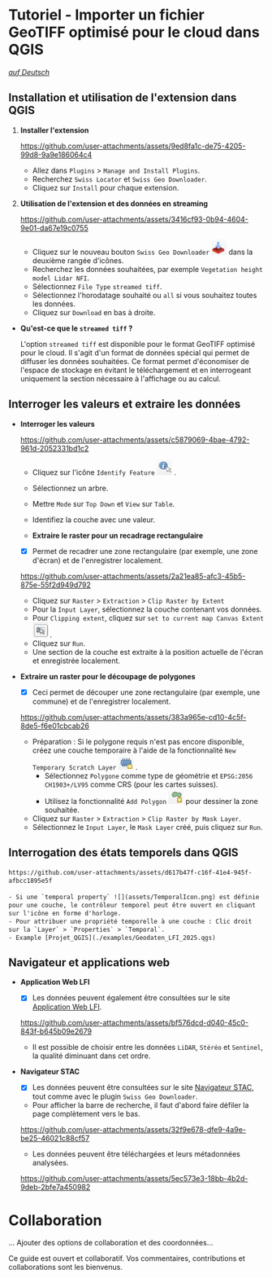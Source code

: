 # Tutoriel - Importer un fichier GeoTIFF optimisé pour le cloud dans QGIS

[_auf Deutsch_](./README.md)

## Installation et utilisation de l'extension dans QGIS

1. **Installer l'extension**

    https://github.com/user-attachments/assets/9ed8fa1c-de75-4205-99d8-9a9e186064c4

    - Allez dans `Plugins` > `Manage and Install Plugins`.
    - Recherchez `Swiss Locator` et `Swiss Geo Downloader`.
    - Cliquez sur `Install` pour chaque extension.

2. **Utilisation de l'extension et des données en streaming**

    https://github.com/user-attachments/assets/3416cf93-0b94-4604-9e01-da67e19c0755

    - Cliquez sur le nouveau bouton `Swiss Geo Downloader` ![](assets/SwissGeoDownloaderIcon.png) dans la deuxième rangée d'icônes.
    - Recherchez les données souhaitées, par exemple `Vegetation height model Lidar NFI`.
    - Sélectionnez `File Type` `streamed tiff`.
    - Sélectionnez l'horodatage souhaité ou `all` si vous souhaitez toutes les données.
    - Cliquez sur `Download` en bas à droite.

- **Qu'est-ce que le `streamed tiff` ?**

    L'option `streamed tiff` est disponible pour le format GeoTIFF optimisé pour le cloud. Il s'agit d'un format de données spécial qui permet de diffuser les données souhaitées.
    Ce format permet d'économiser de l'espace de stockage en évitant le téléchargement et en interrogeant uniquement la section nécessaire à l'affichage ou au calcul.

## Interroger les valeurs et extraire les données

- **Interroger les valeurs**

    https://github.com/user-attachments/assets/c5879069-4bae-4792-961d-2052331bd1c2

    - Cliquez sur l'icône `Identify Feature` ![](assets/IdentifyFeatureIcon.png) . 
    - Sélectionnez un arbre.
    - Mettre `Mode` sur `Top Down` et `View` sur `Table`.
    - Identifiez la couche avec une valeur.

    - **Extraire le raster pour un recadrage rectangulaire**

    - [x] Permet de recadrer une zone rectangulaire (par exemple, une zone d'écran) et de l'enregistrer localement.

    https://github.com/user-attachments/assets/2a21ea85-afc3-45b5-875e-55f2d949d792

    - Cliquez sur `Raster` > `Extraction` > `Clip Raster by Extent`
    - Pour la `Input Layer`, sélectionnez la couche contenant vos données.
    - Pour `Clipping extent`, cliquez sur `set to current map Canvas Extent` ![](assets/ClippingExtendIcon.png) .
    - Cliquez sur `Run`.
    - Une section de la couche est extraite à la position actuelle de l'écran et enregistrée localement.

- **Extraire un raster pour le découpage de polygones**

    - [x] Ceci permet de découper une zone rectangulaire (par exemple, une commune) et de l'enregistrer localement.

    https://github.com/user-attachments/assets/383a965e-cd10-4c5f-8de5-f6e01cbcab26

    - Préparation : Si le polygone requis n'est pas encore disponible, créez une couche temporaire à l'aide de la fonctionnalité `New Temporary Scratch Layer` ![](assets/NewTemporaryScratchLayerIcon.png) .
        - Sélectionnez `Polygone` comme type de géométrie et `EPSG:2056 CH1903+/LV95` comme CRS (pour les cartes suisses).
        - Utilisez la fonctionnalité `Add Polygon` ![](assets/PolygonIcon.png) pour dessiner la zone souhaitée.
    - Cliquez sur `Raster` > `Extraction` > `Clip Raster by Mask Layer`.
    - Sélectionnez le `Input Layer`, le `Mask Layer` créé, puis cliquez sur `Run`.

## Interrogation des états temporels dans QGIS

    https://github.com/user-attachments/assets/d617b47f-c16f-41e4-945f-afbcc1895e5f

    - Si une `temporal property` ![](assets/TemporalIcon.png) est définie pour une couche, le contrôleur temporel peut être ouvert en cliquant sur l'icône en forme d'horloge.
    - Pour attribuer une propriété temporelle à une couche : Clic droit sur la `Layer` > `Properties` > `Temporal`.
    - Example [Projet_QGIS](./examples/Geodaten_LFI_2025.qgs)

## Navigateur et applications web

- **Application Web LFI**

    - [x] Les données peuvent également être consultées sur le site [Application Web LFI](https://www.lfi.ch/de/karten/vegetationshoehe-oberflaechenmodell).

    https://github.com/user-attachments/assets/bf576dcd-d040-45c0-843f-b645b09e2679

    - Il est possible de choisir entre les données `LiDAR`, `Stéréo` et `Sentinel`, la qualité diminuant dans cet ordre.
    
- **Navigateur STAC**

    - [x] Les données peuvent être consultées sur le site [Navigateur STAC](https://data.geo.admin.ch/browser/#), tout comme avec le plugin `Swiss Geo Downloader`.

    - Pour afficher la barre de recherche, il faut d'abord faire défiler la page complètement vers le bas.

    https://github.com/user-attachments/assets/32f9e678-dfe9-4a9e-be25-46021c88cf57

    - Les données peuvent être téléchargées et leurs métadonnées analysées.

    https://github.com/user-attachments/assets/5ec573e3-18bb-4b2d-9deb-2bfe7a450982

# Collaboration

… Ajouter des options de collaboration et des coordonnées…

Ce guide est ouvert et collaboratif. Vos commentaires, contributions et collaborations sont les bienvenus.
